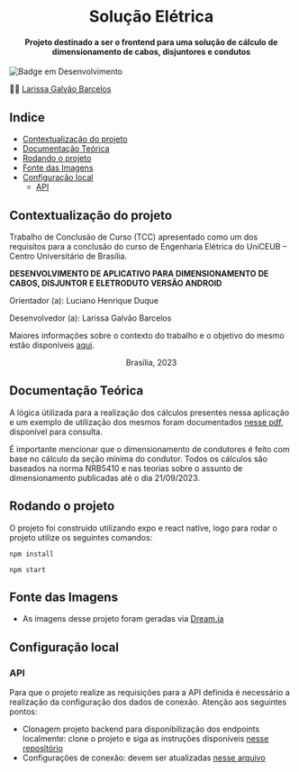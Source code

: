 <h1 align="center"> Solução Elétrica </h1>
<h4 align="center">Projeto destinado a ser o frontend para uma solução de cálculo de dimensionamento de cabos, disjuntores e condutos</h4>
<p>
  <img src="http://img.shields.io/static/v1?label=STATUS&message=EM%20DESENVOLVIMENTO&color=GREEN&style=for-the-badge" alt="Badge em Desenvolvimento">
</p>


:woman_technologist:
[Larissa Galvão Barcelos](https://github.com/LarissaGB01)


<h2> Indice </h2>

- [Contextualização do projeto](#contextualização-do-projeto)
- [Documentação Teórica](#documentação-teórica)
- [Rodando o projeto](#rodando-o-projeto)
- [Fonte das Imagens](#fonte-das-imagens)
- [Configuração local](#configuração-local)
  - [API](#api)

## Contextualização do projeto

Trabalho de Conclusão de Curso (TCC) apresentado como um dos requisitos para a conclusão do curso de Engenharia Elétrica do UniCEUB – Centro Universitário de Brasília.

**DESENVOLVIMENTO DE APLICATIVO PARA DIMENSIONAMENTO DE CABOS, DISJUNTOR E ELETRODUTO VERSÃO ANDROID**

Orientador (a): Luciano Henrique Duque

Desenvolvedor (a): Larissa Galvão Barcelos

Maiores informações sobre o contexto do trabalho e o objetivo do mesmo estão disponíveis [aqui](docs/introducaoTCC.md).
<p align="center">Brasília, 2023</p>

## Documentação Teórica

A lógica útilizada para a realização dos cálculos presentes nessa aplicação e um exemplo de utilização dos mesmos foram documentados [nesse pdf](docs/passo_a_passo.pdf), disponível para consulta.

É importante mencionar que o dimensionamento de condutores é feito com base no cálculo da seção mínima do condutor. Todos os cálculos são baseados na norma NRB5410 e nas teorias sobre o assunto de dimensionamento publicadas até o dia 21/09/2023.

## Rodando o projeto

O projeto foi construido utilizando expo e react native, logo para rodar o projeto utilize os seguintes comandos:

```
npm install
```

```
npm start
```

## Fonte das Imagens
- As imagens desse projeto foram geradas via [Dream.ia](https://dream.ai/create)

## Configuração local

### API
Para que o projeto realize as requisições para a API definida é necessário a realização da configuração dos dados de conexão. Atenção aos seguintes pontos:

* Clonagem projeto backend para disponibilização dos endpoints localmente: clone o projeto e siga as instruções disponíveis [nesse repositório](https://github.com/LarissaGB01/solucao_eletrica_backend/blob/main/README.md#configura%C3%A7%C3%A3o-local)
* Configurações de conexão: devem ser atualizadas [nesse arquivo](src/config/apiConfig.js)